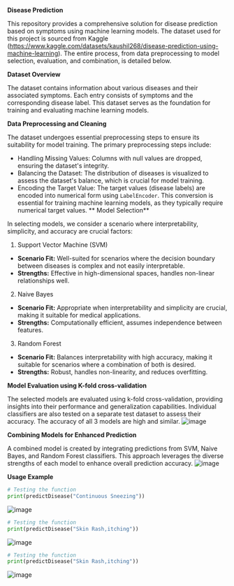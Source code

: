 **Disease Prediction** 

This repository provides a comprehensive solution for disease prediction based on symptoms using machine learning models. The dataset used for this project is sourced from Kaggle (https://www.kaggle.com/datasets/kaushil268/disease-prediction-using-machine-learning). The entire process, from data preprocessing to model selection, evaluation, and combination, is detailed below.

**Dataset Overview**

The dataset contains information about various diseases and their associated symptoms. Each entry consists of symptoms and the corresponding disease label. This dataset serves as the foundation for training and evaluating machine learning models.

**Data Preprocessing and Cleaning**

The dataset undergoes essential preprocessing steps to ensure its suitability for model training. The primary preprocessing steps include:

- Handling Missing Values: Columns with null values are dropped, ensuring the dataset's integrity.
- Balancing the Dataset: The distribution of diseases is visualized to assess the dataset's balance, which is crucial for model training.
- Encoding the Target Value: The target values (disease labels) are encoded into numerical form using `LabelEncoder`. This conversion is essential for training machine learning models, as they typically require numerical target values.
**
Model Selection**

In selecting models, we consider a scenario where interpretability, simplicity, and accuracy are crucial factors:

1. Support Vector Machine (SVM)
- **Scenario Fit:** Well-suited for scenarios where the decision boundary between diseases is complex and not easily interpretable.
- **Strengths:** Effective in high-dimensional spaces, handles non-linear relationships well.

2. Naive Bayes
- **Scenario Fit:** Appropriate when interpretability and simplicity are crucial, making it suitable for medical applications.
- **Strengths:** Computationally efficient, assumes independence between features.

3. Random Forest
- **Scenario Fit:** Balances interpretability with high accuracy, making it suitable for scenarios where a combination of both is desired.
- **Strengths:** Robust, handles non-linearity, and reduces overfitting.

**Model Evaluation using K-fold cross-validation**

The selected models are evaluated using k-fold cross-validation, providing insights into their performance and generalization capabilities. Individual classifiers are also tested on a separate test dataset to assess their accuracy. The accuracy of all 3 models are high and similar.
![image](https://github.com/sudikshaacharya1/DiseasePrediction/assets/138321124/b5db5502-2951-4277-8642-aa46f221c4d5)

 

**Combining Models for Enhanced Prediction**

A combined model is created by integrating predictions from SVM, Naive Bayes, and Random Forest classifiers. This approach leverages the diverse strengths of each model to enhance overall prediction accuracy.
![image](https://github.com/sudikshaacharya1/DiseasePrediction/assets/138321124/dd145850-25b5-4007-9301-74425a4ac0cd)


**Usage Example**

```python
# Testing the function
print(predictDisease("Continuous Sneezing"))
```
![image](https://github.com/sudikshaacharya1/DiseasePrediction/assets/138321124/4d80822a-4fd3-457b-b4c2-f1172c3593f3)


```python
# Testing the function
print(predictDisease("Skin Rash,itching"))
```
![image](https://github.com/sudikshaacharya1/DiseasePrediction/assets/138321124/95083961-6794-47ef-a257-3deb38564feb)


```python
# Testing the function
print(predictDisease("Skin Rash,itching"))
```
![image](https://github.com/sudikshaacharya1/DiseasePrediction/assets/138321124/c3e620b6-67c4-4cfd-96c3-6f5fb6a7dbda)

